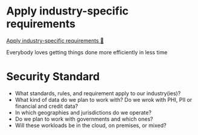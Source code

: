 # Apply industry-specific requirements

[Apply industry-specific requirements &#128279;](https://www.coursera.org/learn/strategies-for-cloud-security-risk-management/lecture/wD5Mu/apply-industry-specific-requirements)

Everybody loves getting things done more efficiently in less time

# Security Standard

- What standards, rules, and requirement apply to our industry(ies)?
- What kind of data do we plan to work with? Do we wrok with PHI, PII or financial and credit data?
- In which geographies and jurisdictions do we operate?
- Do we plan to work with governments and which ones?
- Will these workloads be in the cloud, on premises, or mixed?
